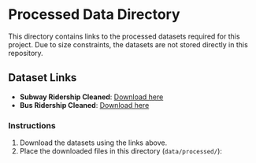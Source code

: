 # Processed Data Directory

This directory contains links to the processed datasets required for this project. Due to size constraints, the datasets are not stored directly in this repository.

## Dataset Links

- **Subway Ridership Cleaned**: [Download here](https://baruchmailcuny-my.sharepoint.com/:x:/g/personal/abdulbasirmohammed_abdulsamad_baruchmail_cuny_edu/EXeAibkywexJiybSwJRmHAIB0mhEaDAY6RNUs8lPU3k1Zg?e=QZxJon)
- **Bus Ridership Cleaned**: [Download here](https://baruchmailcuny-my.sharepoint.com/:x:/g/personal/abdulbasirmohammed_abdulsamad_baruchmail_cuny_edu/ETlAJcFuNdBFvk5cHlyL1pABdv2hrZisgqhy5VMuCU9Eaw?e=ICdw1v)

### Instructions

1. Download the datasets using the links above.
2. Place the downloaded files in this directory (`data/processed/`):